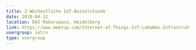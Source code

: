```yaml
---
title: 2-Wöchentliche IoT-Bastelstunde
date: 2018-04-12
location: DAI Makerspace, Heidelberg
link: https://www.meetup.com/Internet-of-Things-IoT-LoRaWan-Infrastruktur-4-RheinNeckar/events/249192310/
usergroup: iotrn
type: usergroup
---
```

